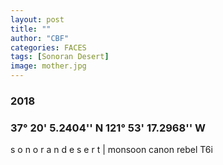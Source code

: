 ```yaml
---
layout: post
title: ""
author: "CBF"
categories: FACES
tags: [Sonoran Desert]
image: mother.jpg
---
```


### 2018
### 37° 20' 5.2404'' N 121° 53' 17.2968'' W
s o n o r a n   d e s e r t | monsoon
canon rebel T6i




